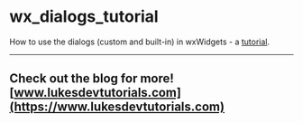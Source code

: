 # wx_dialogs_tutorial


How to use the dialogs (custom and built-in) in wxWidgets - a [tutorial](https://youtu.be/KwWpAAomc5Y).

---
Check out the blog for more! [www.lukesdevtutorials.com](https://www.lukesdevtutorials.com)
---



